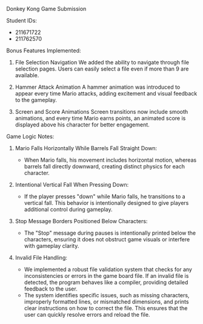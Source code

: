 
Donkey Kong Game Submission

Student IDs:
- 211671722
- 211762570

Bonus Features Implemented:
1. File Selection Navigation
We added the ability to navigate through file selection pages. Users can easily select a file even if more than 9 are available.

2. Hammer Attack Animation
A hammer animation was introduced to appear every time Mario attacks, adding excitement and visual feedback to the gameplay.

3. Screen and Score Animations
Screen transitions now include smooth animations, and every time Mario earns points, an animated score is displayed above his character for better engagement.

Game Logic Notes:
1. Mario Falls Horizontally While Barrels Fall Straight Down:
   - When Mario falls, his movement includes horizontal motion, whereas barrels fall directly downward, creating distinct physics for each character.

2. Intentional Vertical Fall When Pressing Down:
   - If the player presses "down" while Mario falls, he transitions to a vertical fall. This behavior is intentionally designed to give players additional control during gameplay.

3. Stop Message Borders Positioned Below Characters:
   - The "Stop" message during pauses is intentionally printed below the characters, ensuring it does not obstruct game visuals or interfere with gameplay clarity.
  
4. Invalid File Handling:
   - We implemented a robust file validation system that checks for any inconsistencies or errors in the game board file. If an invalid file is detected, the program behaves like a compiler, providing detailed feedback to the user.
   - The system identifies specific issues, such as missing characters, improperly formatted lines, or mismatched dimensions, and prints clear instructions on how to correct the file. This ensures that the user can quickly resolve errors and reload the file.


